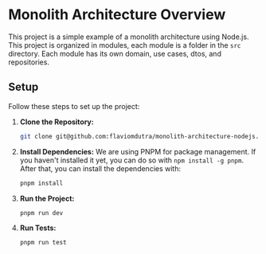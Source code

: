 # Monolith Architecture Overview

This project is a simple example of a monolith architecture using Node.js. This project is organized in modules, each module is a folder in the `src` directory. Each module has its own domain, use cases, dtos, and repositories.

## Setup

Follow these steps to set up the project:

1. **Clone the Repository:**
   ```bash
   git clone git@github.com:flaviomdutra/monolith-architecture-nodejs.git
   ```

2. **Install Dependencies:** We are using PNPM for package management. If you haven't installed it yet, you can do so with `npm install -g pnpm`. After that, you can install the dependencies with:
   ```bash
   pnpm install
   ```

3. **Run the Project:**
   ```bash
   pnpm run dev
   ```

4. **Run Tests:**
   ```bash
   pnpm run test
   ```
